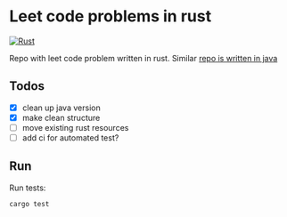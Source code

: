 # Leet code problems in rust

[![Rust](https://github.com/Mishco/leet-code-problems-rust/actions/workflows/rust.yml/badge.svg)](https://github.com/Mishco/leet-code-problems-rust/actions/workflows/rust.yml)

Repo with leet code problem written in rust. Similar [repo is written in java](https://github.com/Mishco/leet-code-problems)

## Todos

- [X] clean up java version
- [X] make clean structure
- [ ] move existing rust resources
- [ ] add ci for automated test?

## Run

Run tests:

```bash
cargo test
```
